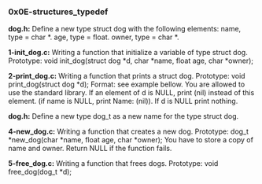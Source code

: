 ### 0x0E-structures_typedef


**dog.h:** Define a new type struct dog with the following elements:
name, type = char *.
age, type = float.
owner, type = char *.


**1-init_dog.c:** Writing a function that initialize a variable of type struct dog.
Prototype: void init_dog(struct dog *d, char *name, float age, char *owner);


**2-print_dog.c:** Writing a function that prints a struct dog.
Prototype: void print_dog(struct dog *d);
Format: see example bellow.
You are allowed to use the standard library.
If an element of d is NULL, print (nil) instead of this element. (if name is NULL, print Name: (nil)).
If d is NULL print nothing.


**dog.h:** Define a new type dog_t as a new name for the type struct dog.


**4-new_dog.c:** Writing a function that creates a new dog.
Prototype: dog_t *new_dog(char *name, float age, char *owner);
You have to store a copy of name and owner.
Return NULL if the function fails.


**5-free_dog.c:** Writing a function that frees dogs.
Prototype: void free_dog(dog_t *d);
